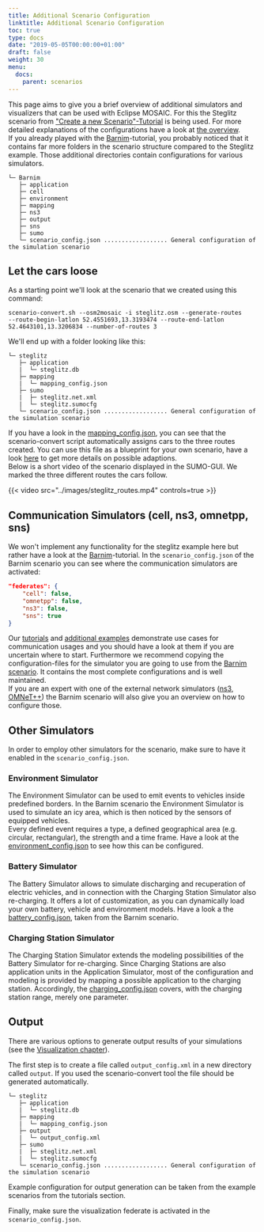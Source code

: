 ```yaml
---
title: Additional Scenario Configuration
linktitle: Additional Scenario Configuration
toc: true
type: docs
date: "2019-05-05T00:00:00+01:00"
draft: false
weight: 30
menu:
  docs:
    parent: scenarios
---
```


This page aims to give you a brief overview of additional simulators and visualizers that can be used with Eclipse MOSAIC. For this the Steglitz scenario from ["Create a new Scenario"-Tutorial](/tutorials/create_new_scenario) is being used. For more detailed explanations of the configurations have a
look at [the overview](/docs/scenarios).  
If you already played with the [Barnim](/tutorials/barnim_simulation_basics)-tutorial, you probably noticed that it contains far
more folders in the scenario structure compared to the Steglitz example. Those additional directories contain
configurations for various simulators.

```plaintext
└─ Barnim
   ├─ application
   ├─ cell
   ├─ environment
   ├─ mapping
   ├─ ns3
   ├─ output
   ├─ sns
   ├─ sumo
   └─ scenario_config.json .................. General configuration of the simulation scenario
```

## Let the cars loose

As a starting point we'll look at the scenario that we created using this command:
```
scenario-convert.sh --osm2mosaic -i steglitz.osm --generate-routes
--route-begin-latlon 52.4551693,13.3193474 --route-end-latlon 52.4643101,13.3206834 --number-of-routes 3
```
We'll end up with a folder looking like this:

```plaintext
└─ steglitz
   ├─ application
   |  └─ steglitz.db
   ├─ mapping
   |  └─ mapping_config.json
   ├─ sumo
   |  ├─ steglitz.net.xml
   |  └─ steglitz.sumocfg
   └─ scenario_config.json .................. General configuration of the simulation scenario
```

If you have a look in the [mapping_config.json](/docs/scenarios/files/steglitz_mapping_config.json), 
you can see that the scenario-convert script automatically assigns cars to the three routes created. You can use this
file as a blueprint for your own scenario, have a look [here](/docs/scenarios#applications-and-mapping)
to get more details on possible adaptions.  
Below is a short video of the scenario displayed in the SUMO-GUI. We marked the three different routes the cars
follow.

{{< video src="../images/steglitz_routes.mp4" controls=true >}}

## Communication Simulators (cell, ns3, omnetpp, sns)

We won't implement any functionality for the steglitz example here but rather have a look at the
[Barnim](/tutorials/barnim_simulation_basics/)-tutorial. In the `scenario_config.json` of the Barnim scenario you can see where the
communication simulators are activated:
```json
"federates": {
    "cell": false,
    "omnetpp": false,
    "ns3": false,
    "sns": true
}
```
Our [tutorials](/tutorials) and [additional examples](/tutorials/additional_examples) demonstrate use cases for
communication usages and you should have a look at them if you are uncertain where to start. Furthermore we
recommend copying the configuration-files for the simulator you are going to use from the [Barnim scenario](/tutorials/barnim_simulation_basics). It
contains the most complete configurations and is well maintained.  
If you are an expert with one of the external network simulators ([ns3](/docs/simulators/network_simulator_ns3),
[OMNeT++](/docs/simulators/network_simulator_omnetpp)) the Barnim scenario will also give
you an overview on how to configure those.

## Other Simulators

In order to employ other simulators for the scenario, make sure to have it enabled in the `scenario_config.json`.

### Environment Simulator
The Environment Simulator can be used to emit events to vehicles inside predefined borders. In the Barnim scenario
the Environment Simulator is used to simulate an icy area, which is then noticed by the sensors of equipped vehicles.  
Every defined event requires a type, a defined geographical area (e.g. circular, rectangular), the strength and a time frame. Have a look
 at the [environment_config.json](files/eventserver_config.json) to see how this can be configured.

### Battery Simulator
The Battery Simulator allows to simulate discharging and recuperation of electric vehicles, and in connection with the
Charging Station Simulator also re-charging. It offers a lot of customization, as you can
dynamically load your own battery, vehicle and environment models. Have a look a the [battery_config.json](files/battery_config.json),
taken from the Barnim scenario.

### Charging Station Simulator

The Charging Station Simulator extends the modeling possibilities of the Battery Simulator for re-charging.
Since Charging Stations are also application units in the Application Simulator, most of the configuration and modeling is
provided by mapping a possible application to the charging station.
Accordingly, the [charging_config.json](files/charging_config.json) covers, with the charging station range, merely one parameter.

## Output

There are various options to generate output results of your simulations (see the
[Visualization chapter](/docs/visualization/filevis)). 

The first step is to create a file called `output_config.xml` in a new directory called `output`.
If you used the scenario-convert tool the file should be generated automatically. 

```plaintext
└─ steglitz
   ├─ application
   |  └─ steglitz.db
   ├─ mapping
   |  └─ mapping_config.json
   ├─ output
   |  └─ output_config.xml
   ├─ sumo
   |  ├─ steglitz.net.xml
   |  └─ steglitz.sumocfg
   └─ scenario_config.json .................. General configuration of the simulation scenario
```

Example configuration for output generation can be taken from the example scenarios from the tutorials section.

Finally, make sure the visualization federate is activated in the `scenario_config.json`.
<!--
```xml
<!-- Visualization -- >
<federate id="output" active="true"/>
```

Now we have to configure the statistics visualizer itself. This [visualizer_config.xml](/docs/scenarios/files/steglitz_visualizer_config.xml) contains the basic
configuration in order to calculate the average travel times for the vehicles. If you want to make adaptions, please
refer to [statistics visualizer](/docs/visualization/statistics).  
Go ahead and run the simulation one more time. Afterwards the log-directory should contain a file called 
`AverageVehicleTravelTime.csv` in a directory called `StatisticsVisualizer`:
```csv
group;group-value;total;
Car;186.369;336;
```
This tells us that there was a total amount of 336 vehicles of the type `Car` in the simulation, which traveled
for 186.369  seconds on average.
-->
